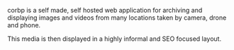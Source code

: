 corbp is a self made, self hosted web application for archiving and displaying images and videos from many locations taken by camera, drone and phone.

This media is then displayed in a highly informal and SEO focused layout.
